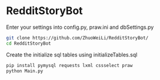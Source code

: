 # RedditStoryBot

Enter your settings into config.py, praw.ini and dbSettings.py

```bash
git clone https://github.com/ZhuoWeiLi/RedditStoryBot/
cd RedditStoryBot
```
Create the initialize sql tables using initializeTables.sql

```bash
pip install pymysql requests lxml cssselect praw 
python Main.py
```
